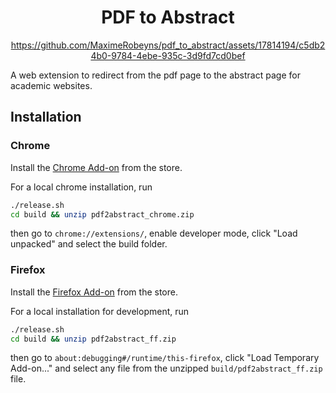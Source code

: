 <div align="center">
<h1>PDF to Abstract</h1>

https://github.com/MaximeRobeyns/pdf_to_abstract/assets/17814194/c5db24b0-9784-4ebe-935c-3d9fd7cd0bef

</div>

A web extension to redirect from the pdf page to the abstract page for academic websites.

## Installation

### Chrome

Install the [Chrome Add-on](https://chromewebstore.google.com/detail/pdf-to-abstract-redirecti/jjgcjdajdnhjjeiahjibfjdohcefddhe) from the store.

For a local chrome installation, run
```sh
./release.sh
cd build && unzip pdf2abstract_chrome.zip
```
then go to `chrome://extensions/`, enable developer mode, click "Load unpacked" and select the build folder.

### Firefox

Install the [Firefox Add-on](https://addons.mozilla.org/en-GB/firefox/addon/pdf-to-abstract-redirection/) from the store.

For a local installation for development, run
```sh
./release.sh
cd build && unzip pdf2abstract_ff.zip
```
then go to `about:debugging#/runtime/this-firefox`, click "Load Temporary
Add-on..." and select any file from the unzipped `build/pdf2abstract_ff.zip`
file.

